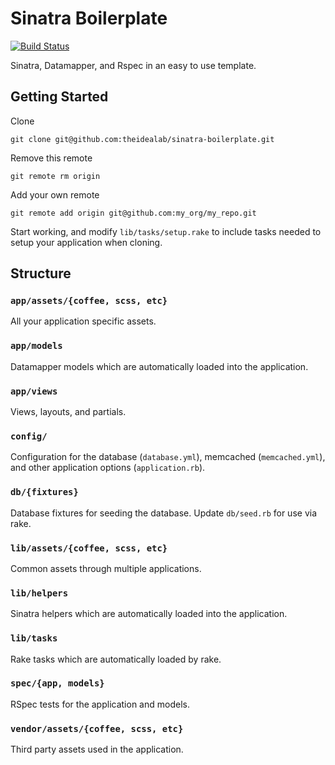 #	Sinatra Boilerplate

[![Build Status](https://secure.travis-ci.org/theidealab/sinatra-boilerplate.png)](http://travis-ci.org/theidealab/sinatra-boilerplate)

Sinatra, Datamapper, and Rspec in an easy to use template.

##	Getting Started

Clone

	git clone git@github.com:theidealab/sinatra-boilerplate.git

Remove this remote

	git remote rm origin

Add your own remote

	git remote add origin git@github.com:my_org/my_repo.git

Start working, and modify `lib/tasks/setup.rake` to include tasks needed to setup your application when cloning.

##	Structure

###	`app/assets/{coffee, scss, etc}`
All your application specific assets.

###	`app/models`
Datamapper models which are automatically loaded into the application.

###	`app/views`
Views, layouts, and partials.

###	`config/`
Configuration for the database (`database.yml`), memcached (`memcached.yml`), and other application options (`application.rb`).

###	`db/{fixtures}`
Database fixtures for seeding the database. Update `db/seed.rb` for use via rake.

###	`lib/assets/{coffee, scss, etc}`
Common assets through multiple applications.

###	`lib/helpers`
Sinatra helpers which are automatically loaded into the application.

###	`lib/tasks`
Rake tasks which are automatically loaded by rake.

###	`spec/{app, models}`
RSpec tests for the application and models.

###	`vendor/assets/{coffee, scss, etc}`
Third party assets used in the application.
